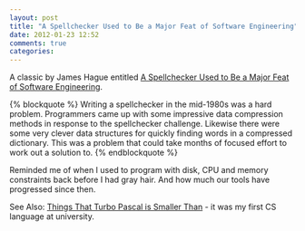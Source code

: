 ```yaml
---
layout: post
title: "A Spellchecker Used to Be a Major Feat of Software Engineering"
date: 2012-01-23 12:52
comments: true
categories: 
---
```


A classic by James Hague entitled [A Spellchecker Used to Be a Major Feat of Software Engineering](http://prog21.dadgum.com/29.html).

{% blockquote %}
Writing a spellchecker in the mid-1980s was a hard problem. Programmers came up with some impressive data compression methods in response to the spellchecker challenge. Likewise there were some very clever data structures for quickly finding words in a compressed dictionary. This was a problem that could take months of focused effort to work out a solution to.
{% endblockquote %}

Reminded me of when I used to program with disk, CPU and memory constraints back before I had gray hair. And how much our tools have progressed since then.

See Also: [Things That Turbo Pascal is Smaller Than](http://prog21.dadgum.com/116.html) - it was my first CS language at university.